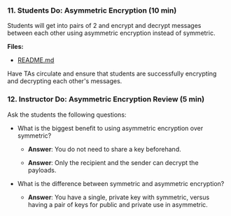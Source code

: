 ### 11. Students Do: Asymmetric Encryption (10 min)

Students will get into pairs of 2 and encrypt and decrypt messages between each other using
asymmetric encryption instead of symmetric.

**Files:**

* [README.md](Activities/11-Stu_Asymmetric_Encryption/README.md)

Have TAs circulate and ensure that students are successfully encrypting and decrypting each other's messages.

### 12. Instructor Do: Asymmetric Encryption Review (5 min)

Ask the students the following questions:

  * What is the biggest benefit to using asymmetric encryption over symmetric?

    * **Answer**: You do not need to share a key beforehand.

    * **Answer**: Only the recipient and the sender can decrypt the payloads.

  * What is the difference between symmetric and asymmetric encryption?

    * **Answer**: You have a single, private key with symmetric, versus having a pair of keys for public and private use in asymmetric.
